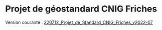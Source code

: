 # Projet de géostandard CNIG Friches

Version courante : [220712_Projet_de_Standard_CNIG_Friches_v2022-07](https://github.com/cnigfr/Friches/blob/main/standard/220712_Projet_de_Standard_CNIG_Friches_v2022-07.pdf)




